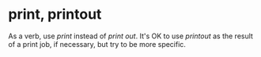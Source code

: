 # print, printout

As a verb, use *print* instead of *print out*. It's OK to use *printout* as the result of a print job, if necessary, but try to be more specific.
